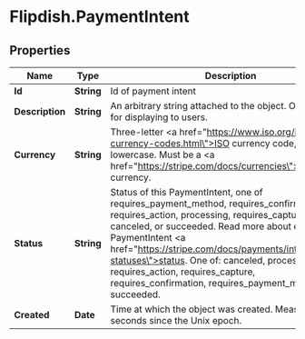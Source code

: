 # Flipdish.PaymentIntent

## Properties
Name | Type | Description | Notes
------------ | ------------- | ------------- | -------------
**Id** | **String** | Id of payment intent | [optional] 
**Description** | **String** | An arbitrary string attached to the object. Often useful for displaying to users. | [optional] 
**Currency** | **String** | Three-letter <a href=\"https://www.iso.org/iso-4217-currency-codes.html\">ISO currency  code</a>, in lowercase. Must be a <a href=\"https://stripe.com/docs/currencies\">supported  currency</a>. | [optional] 
**Status** | **String** | Status of this PaymentIntent, one of requires_payment_method,  requires_confirmation, requires_action, processing,  requires_capture, canceled, or succeeded. Read more about each  PaymentIntent <a href=\"https://stripe.com/docs/payments/intents#intent-statuses\">status</a>.  One of: canceled, processing, requires_action,  requires_capture, requires_confirmation, requires_payment_method,  or succeeded. | [optional] 
**Created** | **Date** | Time at which the object was created. Measured in seconds since the Unix epoch. | [optional] 


